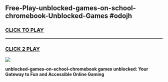 
## Free-Play-unblocked-games-on-school-chromebook-Unblocked-Games #odojh
<h3>
<a href="https://news.freeplayer.one?title=unblocked-games-on-school-chromebook&ref=8M">CLICK TO PLAY</a></h3>
<hr>

<h3>
<a href="https://news.freeplayer.one?title=unblocked-games-on-school-chromebook&ref=8M">CLICK 2 PLAY</a>
  
</h3>

<a href="https://news.freeplayer.one?title=unblocked-games-on-school-chromebook&ref=8M"><img src="https://clearcache.store/games.png"></a>


**unblocked-games-on-school-chromebook games unblocked: Your Gateway to Fun and Accessible Online Gaming**
